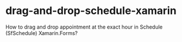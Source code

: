# drag-and-drop-schedule-xamarin
How to drag and drop appointment at the exact hour in Schedule (SfSchedule) Xamarin.Forms?
